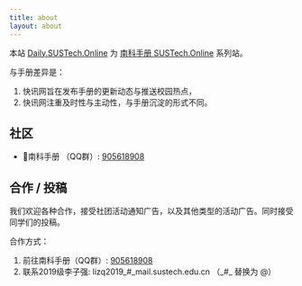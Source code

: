 ```yaml
---
title: about
layout: about
---
```


本站 [Daily.SUSTech.Online](https://daily.sustech.online/) 为 [南科手册 SUSTech.Online](https://sustech.online/) 系列站。

与手册差异是：
1. 快讯网旨在发布手册的更新动态与推送校园热点，
2. 快讯网注重及时性与主动性，与手册沉淀的形式不同。

## 社区

* 🌟南科手册 （QQ群）: [905618908](https://jq.qq.com/?_wv=1027&k=5D8EgDF)

## 合作 / 投稿

我们欢迎各种合作，接受社团活动通知广告，以及其他类型的活动广告。同时接受同学们的投稿。

合作方式：
1. 前往南科手册（QQ群）: [905618908](https://jq.qq.com/?_wv=1027&k=5D8EgDF)
2. 联系2019级李子强: lizq2019_#_mail.sustech.edu.cn （\_#\_ 替换为 @）
